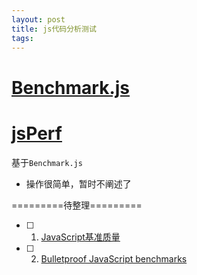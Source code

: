 ```yaml
---
layout: post
title: js代码分析测试
tags: 
---
```


# [Benchmark.js](https://github.com/bestiejs/benchmark.js)




# [jsPerf](http://jsperf.com/)

基于`Benchmark.js`

- 操作很简单，暂时不阐述了



=========待整理=========

- [ ] 1. [JavaScript基准质量](https://johnresig.com/blog/javascript-benchmark-quality/)
- [ ] 2. [Bulletproof JavaScript benchmarks](https://calendar.perfplanet.com/2010/bulletproof-javascript-benchmarks/)